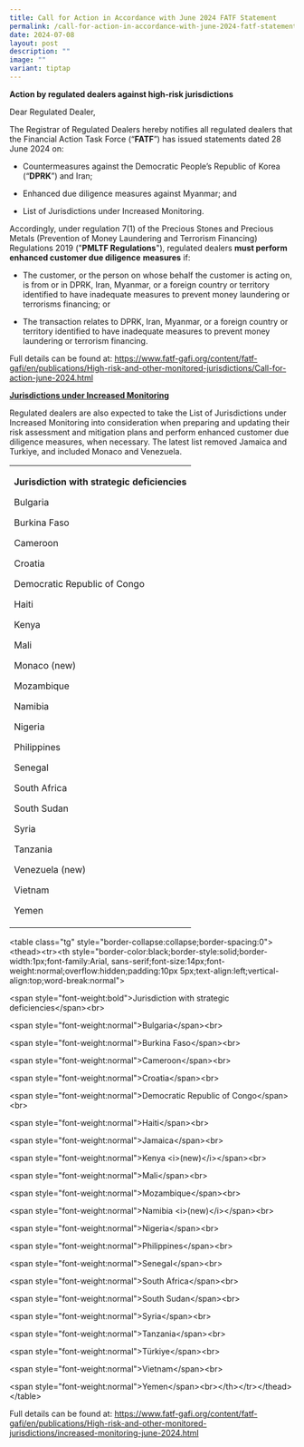 ```yaml
---
title: Call for Action in Accordance with June 2024 FATF Statement
permalink: /call-for-action-in-accordance-with-june-2024-fatf-statement/
date: 2024-07-08
layout: post
description: ""
image: ""
variant: tiptap
---
```

<p><strong>Action by regulated dealers against high-risk jurisdictions</strong>
</p>
<p>Dear Regulated Dealer,</p>
<p>The Registrar of Regulated Dealers hereby notifies all regulated dealers
that the Financial Action Task Force (“<strong>FATF</strong>”) has issued
statements dated 28 June 2024 on:</p>
<ul data-tight="true" class="tight">
<li>
<p>Countermeasures against the Democratic People’s Republic of Korea (“<strong>DPRK</strong>”)
and Iran;</p>
</li>
<li>
<p>Enhanced due diligence measures against Myanmar; and</p>
</li>
<li>
<p>List of Jurisdictions under Increased Monitoring.</p>
</li>
</ul>
<p></p>
<p>Accordingly, under regulation 7(1) of the Precious Stones and Precious
Metals (Prevention of Money Laundering and Terrorism Financing) Regulations
2019 ("<strong>PMLTF Regulations</strong>"), regulated dealers <strong>must perform enhanced customer due diligence</strong>  <strong>measures</strong> if:</p>
<ul data-tight="true" class="tight">
<li>
<p>The customer, or the person on whose behalf the customer is acting on,
is from or in DPRK, Iran, Myanmar, or a foreign country or territory identified
to have inadequate measures to prevent money laundering or terrorisms financing;
or</p>
</li>
<li>
<p>The transaction relates to DPRK, Iran, Myanmar, or a foreign country or
territory identified to have inadequate measures to prevent money laundering
or terrorism financing.</p>
</li>
</ul>
<p>Full details can be found at: <a href="https://www.fatf-gafi.org/content/fatf-gafi/en/publications/High-risk-and-other-monitored-jurisdictions/Call-for-action-june-2024.html" rel="noopener noreferrer nofollow" target="_blank">https://www.fatf-gafi.org/content/fatf-gafi/en/publications/High-risk-and-other-monitored-jurisdictions/Call-for-action-june-2024.html</a>
</p>
<p><strong><u>Jurisdictions under Increased Monitoring</u></strong>
</p>
<p>Regulated dealers are also expected to take the List of Jurisdictions
under Increased Monitoring into consideration when preparing and updating
their risk assessment and mitigation plans and perform enhanced customer
due diligence measures, when necessary. The latest list removed Jamaica
and Turkiye, and included Monaco and Venezuela.</p>
<table style="minWidth: 25px">
<colgroup>
<col>
</colgroup>
<tbody>
<tr>
<td rowspan="1" colspan="1">
<p><strong>Jurisdiction with strategic deficiencies</strong>
</p>
<p>Bulgaria</p>
<p>Burkina Faso</p>
<p>Cameroon</p>
<p>Croatia</p>
<p>Democratic Republic of Congo</p>
<p>Haiti</p>
<p>Kenya</p>
<p>Mali</p>
<p>Monaco (new)</p>
<p>Mozambique</p>
<p>Namibia</p>
<p>Nigeria</p>
<p>Philippines</p>
<p>Senegal</p>
<p>South Africa</p>
<p>South Sudan</p>
<p>Syria</p>
<p>Tanzania</p>
<p>Venezuela (new)</p>
<p>Vietnam</p>
<p>Yemen</p>
</td>
</tr>
</tbody>
</table>
<p>&lt;table class="tg" style="border-collapse:collapse;border-spacing:0"&gt;&lt;thead&gt;&lt;tr&gt;&lt;th
style="border-color:black;border-style:solid;border-width:1px;font-family:Arial,
sans-serif;font-size:14px;font-weight:normal;overflow:hidden;padding:10px
5px;text-align:left;vertical-align:top;word-break:normal"&gt;</p>
<p>&lt;span style="font-weight:bold"&gt;Jurisdiction with strategic deficiencies&lt;/span&gt;&lt;br&gt;</p>
<p>&lt;span style="font-weight:normal"&gt;Bulgaria&lt;/span&gt;&lt;br&gt;</p>
<p>&lt;span style="font-weight:normal"&gt;Burkina Faso&lt;/span&gt;&lt;br&gt;</p>
<p>&lt;span style="font-weight:normal"&gt;Cameroon&lt;/span&gt;&lt;br&gt;</p>
<p>&lt;span style="font-weight:normal"&gt;Croatia&lt;/span&gt;&lt;br&gt;</p>
<p>&lt;span style="font-weight:normal"&gt;Democratic Republic of Congo&lt;/span&gt;&lt;br&gt;</p>
<p>&lt;span style="font-weight:normal"&gt;Haiti&lt;/span&gt;&lt;br&gt;</p>
<p>&lt;span style="font-weight:normal"&gt;Jamaica&lt;/span&gt;&lt;br&gt;</p>
<p>&lt;span style="font-weight:normal"&gt;Kenya &lt;i&gt;(new)&lt;/i&gt;&lt;/span&gt;&lt;br&gt;</p>
<p>&lt;span style="font-weight:normal"&gt;Mali&lt;/span&gt;&lt;br&gt;</p>
<p>&lt;span style="font-weight:normal"&gt;Mozambique&lt;/span&gt;&lt;br&gt;</p>
<p>&lt;span style="font-weight:normal"&gt;Namibia &lt;i&gt;(new)&lt;/i&gt;&lt;/span&gt;&lt;br&gt;</p>
<p>&lt;span style="font-weight:normal"&gt;Nigeria&lt;/span&gt;&lt;br&gt;</p>
<p>&lt;span style="font-weight:normal"&gt;Philippines&lt;/span&gt;&lt;br&gt;</p>
<p>&lt;span style="font-weight:normal"&gt;Senegal&lt;/span&gt;&lt;br&gt;</p>
<p>&lt;span style="font-weight:normal"&gt;South Africa&lt;/span&gt;&lt;br&gt;</p>
<p>&lt;span style="font-weight:normal"&gt;South Sudan&lt;/span&gt;&lt;br&gt;</p>
<p>&lt;span style="font-weight:normal"&gt;Syria&lt;/span&gt;&lt;br&gt;</p>
<p>&lt;span style="font-weight:normal"&gt;Tanzania&lt;/span&gt;&lt;br&gt;</p>
<p>&lt;span style="font-weight:normal"&gt;Türkiye&lt;/span&gt;&lt;br&gt;</p>
<p>&lt;span style="font-weight:normal"&gt;Vietnam&lt;/span&gt;&lt;br&gt;</p>
<p>&lt;span style="font-weight:normal"&gt;Yemen&lt;/span&gt;&lt;br&gt;&lt;/th&gt;&lt;/tr&gt;&lt;/thead&gt;&lt;/table&gt;</p>
<p>Full details can be found at: <a href="https://www.fatf-gafi.org/content/fatf-gafi/en/publications/High-risk-and-other-monitored-jurisdictions/increased-monitoring-june-2024.html" rel="noopener noreferrer nofollow" target="_blank">https://www.fatf-gafi.org/content/fatf-gafi/en/publications/High-risk-and-other-monitored-jurisdictions/increased-monitoring-june-2024.html</a>
</p>